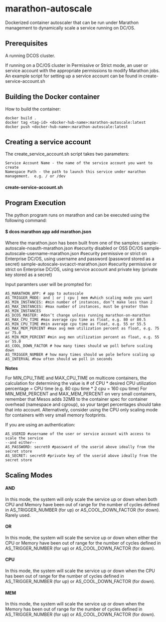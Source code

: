 # marathon-autoscale
Dockerized container autoscaler that can be run under Marathon management to dynamically scale a service running on DC/OS.


## Prerequisites
A running DCOS cluster.

If running on a DC/OS cluster in Permissive or Strict mode, an user or service account with the appropriate permissions to modify Marathon jobs.  An example script for setting up a service account can be found in create-service-account.sh

## Building the Docker container

How to build the container:
    
    docker build .
    docker tag <tag-id> <docker-hub-name>:marathon-autoscale:latest
    docker push <docker-hub-name>:marathon-autoscale:latest

## Creating a service account

The create_service_account.sh script takes two parameters: 

    Service Account Name - the name of the service account you want to create
    Namespace Path - the path to launch this service under marathon management.  e.g. / or /dev

####    create-service-account.sh <service-account-name> <namespace-path>

## Program Execution
The python program runs on marathon and can be executed using the following command:

#### $ dcos marathon app add marathon.json

Where the marathon.json has been built from one of the samples:
    sample-autoscale-noauth-marathon.json #security disabled or OSS DC/OS
    sample-autoscale-username-marathon.json #security permissive or strict on Enterprise DC/OS, using username and password (password stored as a secret)
    sample-autoscale-svcacct-marathon.json #security permissive or strict on Enterprise DC/OS, using service account and private key (private key stored as a secret)

Input paramters user will be prompted for:

    AS_MARATHON_APP: # app to autoscale
    AS_TRIGGER_MODE: and | or | cpu | mem #which scaling mode you want
    AS_MIN_INSTANCES: #min number of instances, don’t make less than 2
    AS_MAX_INSTANCES: #max number of instances, must be greater than AS_MIN_INSTANCES
    AS_DCOS_MASTER: #don’t change unless running marathon-on-marathon
    AS_MAX_CPU_TIME #max average cpu time as float, e.g. 80 or 80.5
    AS_MIN_CPU_TIME #min average cpu time as float, e.g. 55 or 55.5
    AS_MAX_MEM_PERCENT #max avg mem utilization percent as float, e.g. 75 or 75.0
    AS_MIN_MEM_PERCENT #min avg men utilization percent as float, e.g. 55 or 55.0
    AS_COOL_DOWN_FACTOR # how many times should we poll before scaling down
    AS_TRIGGER_NUMBER # how many times should we pole before scaling up
    AS_INTERVAL #how often should we poll in seconds

**Notes** 

For MIN_CPU_TIME and MAX_CPU_TIME on multicore containers, the calculation for determining the value is # of CPU * desired CPU utilization percentage = CPU time (e.g. 80 cpu time * 2 cpu = 160 cpu time)
For MIN_MEM_PERCENT and MAX_MEM_PERCENT on very small containers, remember that Mesos adds 32MB to the container spec for container overhead (namespace and cgroup), so your target percentages should take that into account.  Alternatively, consider using the CPU only scaling mode for containers with very small memory footprints.

If you are using an authentication:

    AS_USERID #username of the user or service account with access to scale the service
    --and either--
    AS_PASSWORD: secret0 #password of the userid above ideally from the secret store
    AS_SECRET: secret0 #private key of the userid above ideally from the secret store

## Scaling Modes

#### AND 

In this mode, the system will only scale the service up or down when both CPU and Memory have been out of range for the number of cycles defined in AS_TRIGGER_NUMBER (for up) or AS_COOL_DOWN_FACTOR (for down).  Rarely used.

#### OR 

In this mode, the system will scale the service up or down when either the CPU or Memory have been out of range for the number of cycles defined in AS_TRIGGER_NUMBER (for up) or AS_COOL_DOWN_FACTOR (for down).

#### CPU 

In this mode, the system will scale the service up or down when the CPU has been out of range for the number of cycles defined in AS_TRIGGER_NUMBER (for up) or AS_COOL_DOWN_FACTOR (for down).

#### MEM 

In this mode, the system will scale the service up or down when the Memory has been out of range for the number of cycles defined in AS_TRIGGER_NUMBER (for up) or AS_COOL_DOWN_FACTOR (for down).




